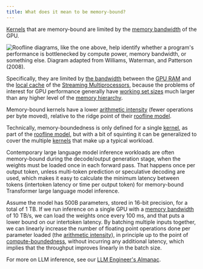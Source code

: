 ```yaml
---
title: What does it mean to be memory-bound?
---
```


[Kernels](/gpu-glossary/device-software/kernel) that are memory-bound are
limited by the [memory bandwidth](/gpu-glossary/perf/memory-bandwidth) of the
GPU.

![Roofline diagrams, like the one above, help identify whether a program's performance is bottlenecked by compute power, memory bandwidth, or something else. Diagram adapted from [Williams, Waterman, and Patterson (2008)](https://people.eecs.berkeley.edu/~kubitron/cs252/handouts/papers/RooflineVyNoYellow.pdf).](themed-image://roofline-model.svg)

Specifically, they are limited by
[the bandwidth](/gpu-glossary/perf/memory-bandwidth) between the
[GPU RAM](/gpu-glossary/device-hardware/gpu-ram) and the
[local cache](/gpu-glossary/device-hardware/l1-data-cache) of the
[Streaming Multiprocessors](/gpu-glossary/device-hardware/streaming-multiprocessor),
because the problems of interest for GPU performance generally have
[working set sizes](https://en.wikipedia.org/wiki/Working_set_size) much larger
than any higher level of the
[memory hierarchy](/gpu-glossary/device-software/memory-hierarchy).

Memory-bound kernels have a lower
[arithmetic intensity](/gpu-glossary/perf/arithmetic-intensity) (fewer
operations per byte moved), relative to the ridge point of their
[roofline model](/gpu-glossary/perf/roofline-model).

Technically, memory-boundedness is only defined for a single
[kernel](/gpu-glossary/device-software/kernel), as part of the
[roofline model](/gpu-glossary/perf/roofline-model), but with a bit of squinting
it can be generalized to cover the multiple
[kernels](/gpu-glossary/device-software/kernel) that make up a typical workload.

Contemporary large language model inference workloads are often memory-bound
during the decode/output generation stage, when the weights must be loaded once
in each forward pass. That happens once per output token, unless multi-token
prediction or speculative decoding are used, which makes it easy to calculate
the minimum latency between tokens (intertoken latency or time per output token)
for memory-bound Transformer large language model inference.

Assume the model has 500B parameters, stored in 16-bit precision, for a total of
1 TB. If we run inference on a single GPU with a
[memory bandwidth](/gpu-glossary/perf/memory-bandwidth) of 10 TB/s, we can load
the weights once every 100 ms, and that puts a lower bound on our intertoken
latency. By batching multiple inputs together, we can linearly increase the
number of floating point operations done per parameter loaded (the
[arithmetic intensity](/gpu-glossary/perf/arithmetic-intensity)), in principle
up to the point of [compute-boundedness](/gpu-glossary/perf/compute-bound), without
incurring any additional latency, which implies that the throughput improves
linearly in the batch size.

For more on LLM inference, see our
[LLM Engineer's Almanac](https://modal.com/llm-almanac/summary).
